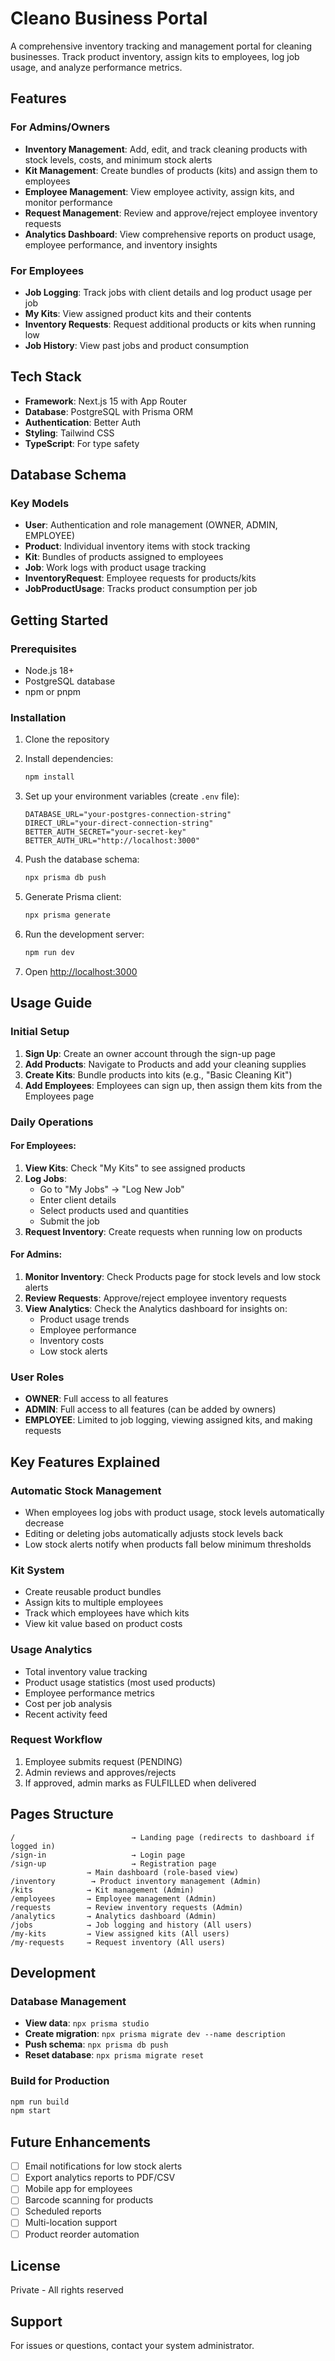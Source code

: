 # Cleano Business Portal

A comprehensive inventory tracking and management portal for cleaning businesses. Track product inventory, assign kits to employees, log job usage, and analyze performance metrics.

## Features

### For Admins/Owners

- **Inventory Management**: Add, edit, and track cleaning products with stock levels, costs, and minimum stock alerts
- **Kit Management**: Create bundles of products (kits) and assign them to employees
- **Employee Management**: View employee activity, assign kits, and monitor performance
- **Request Management**: Review and approve/reject employee inventory requests
- **Analytics Dashboard**: View comprehensive reports on product usage, employee performance, and inventory insights

### For Employees

- **Job Logging**: Track jobs with client details and log product usage per job
- **My Kits**: View assigned product kits and their contents
- **Inventory Requests**: Request additional products or kits when running low
- **Job History**: View past jobs and product consumption

## Tech Stack

- **Framework**: Next.js 15 with App Router
- **Database**: PostgreSQL with Prisma ORM
- **Authentication**: Better Auth
- **Styling**: Tailwind CSS
- **TypeScript**: For type safety

## Database Schema

### Key Models

- **User**: Authentication and role management (OWNER, ADMIN, EMPLOYEE)
- **Product**: Individual inventory items with stock tracking
- **Kit**: Bundles of products assigned to employees
- **Job**: Work logs with product usage tracking
- **InventoryRequest**: Employee requests for products/kits
- **JobProductUsage**: Tracks product consumption per job

## Getting Started

### Prerequisites

- Node.js 18+
- PostgreSQL database
- npm or pnpm

### Installation

1. Clone the repository
2. Install dependencies:

   ```bash
   npm install
   ```

3. Set up your environment variables (create `.env` file):

   ```
   DATABASE_URL="your-postgres-connection-string"
   DIRECT_URL="your-direct-connection-string"
   BETTER_AUTH_SECRET="your-secret-key"
   BETTER_AUTH_URL="http://localhost:3000"
   ```

4. Push the database schema:

   ```bash
   npx prisma db push
   ```

5. Generate Prisma client:

   ```bash
   npx prisma generate
   ```

6. Run the development server:

   ```bash
   npm run dev
   ```

7. Open [http://localhost:3000](http://localhost:3000)

## Usage Guide

### Initial Setup

1. **Sign Up**: Create an owner account through the sign-up page
2. **Add Products**: Navigate to Products and add your cleaning supplies
3. **Create Kits**: Bundle products into kits (e.g., "Basic Cleaning Kit")
4. **Add Employees**: Employees can sign up, then assign them kits from the Employees page

### Daily Operations

#### For Employees:

1. **View Kits**: Check "My Kits" to see assigned products
2. **Log Jobs**:
   - Go to "My Jobs" → "Log New Job"
   - Enter client details
   - Select products used and quantities
   - Submit the job
3. **Request Inventory**: Create requests when running low on products

#### For Admins:

1. **Monitor Inventory**: Check Products page for stock levels and low stock alerts
2. **Review Requests**: Approve/reject employee inventory requests
3. **View Analytics**: Check the Analytics dashboard for insights on:
   - Product usage trends
   - Employee performance
   - Inventory costs
   - Low stock alerts

### User Roles

- **OWNER**: Full access to all features
- **ADMIN**: Full access to all features (can be added by owners)
- **EMPLOYEE**: Limited to job logging, viewing assigned kits, and making requests

## Key Features Explained

### Automatic Stock Management

- When employees log jobs with product usage, stock levels automatically decrease
- Editing or deleting jobs automatically adjusts stock levels back
- Low stock alerts notify when products fall below minimum thresholds

### Kit System

- Create reusable product bundles
- Assign kits to multiple employees
- Track which employees have which kits
- View kit value based on product costs

### Usage Analytics

- Total inventory value tracking
- Product usage statistics (most used products)
- Employee performance metrics
- Cost per job analysis
- Recent activity feed

### Request Workflow

1. Employee submits request (PENDING)
2. Admin reviews and approves/rejects
3. If approved, admin marks as FULFILLED when delivered

## Pages Structure

```
/                          → Landing page (redirects to dashboard if logged in)
/sign-in                   → Login page
/sign-up                   → Registration page
                 → Main dashboard (role-based view)
/inventory        → Product inventory management (Admin)
/kits            → Kit management (Admin)
/employees       → Employee management (Admin)
/requests        → Review inventory requests (Admin)
/analytics       → Analytics dashboard (Admin)
/jobs            → Job logging and history (All users)
/my-kits         → View assigned kits (All users)
/my-requests     → Request inventory (All users)
```

## Development

### Database Management

- **View data**: `npx prisma studio`
- **Create migration**: `npx prisma migrate dev --name description`
- **Push schema**: `npx prisma db push`
- **Reset database**: `npx prisma migrate reset`

### Build for Production

```bash
npm run build
npm start
```

## Future Enhancements

- [ ] Email notifications for low stock alerts
- [ ] Export analytics reports to PDF/CSV
- [ ] Mobile app for employees
- [ ] Barcode scanning for products
- [ ] Scheduled reports
- [ ] Multi-location support
- [ ] Product reorder automation

## License

Private - All rights reserved

## Support

For issues or questions, contact your system administrator.
